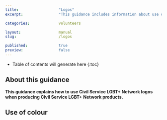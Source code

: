 ```yaml
---
title:  				"Logos"
excerpt:	  			"This guidance includes information about use of Civil Service LGBT+ Network logos on Network products"

categories: 			volunteers

layout: 				manual
slug:					/logos

published:				true
preview:				false
---
```


<!-- Include the following to generate a Table of Contents -->
* Table of contents will generate here
{:toc}
<!-- Don't touch the Table of Contents above -->

<!-- Include this line to process the Markdown and format the content properly -->
<div id="page-content" markdown="1">
<!-- Don't remove the line of code above -->

## About this guidance

**This guidance explains how to use Civil Service LGBT+ Network logos when producing Civil Service LGBT+ Network products.**

## Use of colour


<!-- Include this line to process the Markdown and format the content properly -->
</div>
<!-- Don't remove the line of code above -->